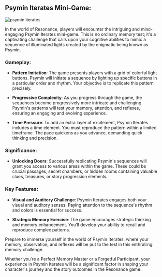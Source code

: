 ## Psymin Iterates Mini-Game:
![psymin iterates](https://cdn.discordapp.com/attachments/1051281685234327613/1152991888949919844/image.png)

In the world of Resonance, players will encounter the intriguing and mind-engaging Psymin Iterates mini-game. This is no ordinary memory test; it's a captivating challenge that calls upon your cognitive abilities to mimic a sequence of illuminated lights created by the enigmatic being known as Psymin.

### Gameplay:

- **Pattern Imitation**: The game presents players with a grid of colorful light buttons. Psymin will initiate a sequence by lighting up specific buttons in a particular order and rhythm. Your objective is to replicate this pattern precisely.

- **Progressive Complexity**: As you progress through the game, the sequences become progressively more intricate and challenging. Psymin's patterns will test your memory, attention, and reflexes, ensuring an engaging and evolving experience.

- **Time Pressure**: To add an extra layer of excitement, Psymin Iterates includes a time element. You must reproduce the pattern within a limited timeframe. The pace quickens as you advance, demanding quick thinking and precision.

### Significance:

- **Unlocking Doors**: Successfully replicating Psymin's sequences will grant you access to various areas within the game. These could be crucial passages, secret chambers, or hidden rooms containing valuable clues, treasures, or story progression elements.

### Key Features:

- **Visual and Auditory Challenge**: Psymin Iterates engages both your visual and auditory senses. Paying attention to the sequence's rhythm and colors is essential for success.

- **Strategic Memory Exercise**: The game encourages strategic thinking and memory enhancement. You'll develop your ability to recall and reproduce complex patterns.

Prepare to immerse yourself in the world of Psymin Iterates, where your memory, observation, and reflexes will be put to the test in this enthralling memory challenge.

Whether you're a Perfect Memory Master or a Forgetful Participant, your experience in Psymin Iterates will be a significant factor in shaping your character's journey and the story outcomes in the Resonance game.
